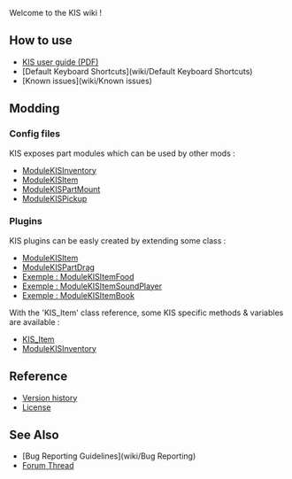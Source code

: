 Welcome to the KIS wiki !

## How to use
- [KIS user guide (PDF)](https://github.com/KospY/KIS/blob/master/UserGuide.pdf)
- [Default Keyboard Shortcuts](wiki/Default Keyboard Shortcuts)
- [Known issues](wiki/Known issues)

## Modding

### Config files
KIS exposes part modules which can be used by other mods :
- [ModuleKISInventory](wiki/ModuleKISInventory)
- [ModuleKISItem](wiki/ModuleKISItem)
- [ModuleKISPartMount](wiki/ModuleKISPartMount)
- [ModuleKISPickup](wiki/ModuleKISPickup)

### Plugins
KIS plugins can be easly created by extending some class :
- [ModuleKISItem](wiki/ItemPlugin)
- [ModuleKISPartDrag](wiki/PartDragPlugin)
- [Exemple : ModuleKISItemFood](https://github.com/KospY/KIS/blob/master/codeexemple.pdf)
- [Exemple : ModuleKISItemSoundPlayer](https://github.com/KospY/KIS/blob/master/codeexemple.pdf)
- [Exemple : ModuleKISItemBook](https://github.com/KospY/KIS/blob/master/codeexemple.pdf)

With the 'KIS_Item' class reference, some KIS specific methods & variables are available :
- [KIS_Item](wiki/ItemRef)
- [ModuleKISInventory](wiki/InventoryRef)

## Reference
- [Version history](wiki/Changelog)
- [License](https://github.com/KospY/KIS/blob/master/LICENSE.md)

## See Also
- [Bug Reporting Guidelines](wiki/Bug Reporting)
- [Forum Thread](//)
